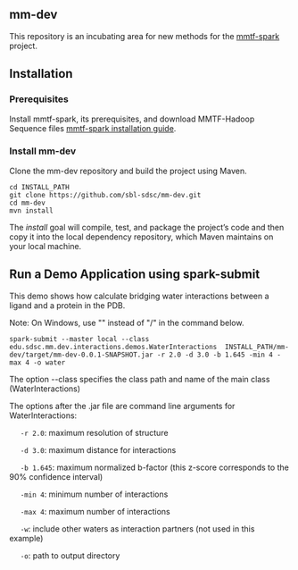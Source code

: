 ## mm-dev
This repository is an incubating area for new methods for the [mmtf-spark](https://github.com/sbl-sdsc/mmtf-spark) project.

## Installation
### Prerequisites
Install mmtf-spark, its prerequisites, and download MMTF-Hadoop Sequence files [mmtf-spark installation guide](https://github.com/sbl-sdsc/mmtf-spark#installation).

### Install mm-dev
Clone the mm-dev repository and build the project using Maven.

```
cd INSTALL_PATH
git clone https://github.com/sbl-sdsc/mm-dev.git
cd mm-dev
mvn install
```
The *install* goal will compile, test, and package the project’s code and then copy it into the local dependency repository, which Maven maintains on your local machine.


## Run a Demo Application using spark-submit
This demo shows how calculate bridging water interactions between a ligand and a protein in the PDB.

Note: On Windows, use "\" instead of "/" in the command below.

```
spark-submit --master local --class edu.sdsc.mm.dev.interactions.demos.WaterInteractions  INSTALL_PATH/mm-dev/target/mm-dev-0.0.1-SNAPSHOT.jar -r 2.0 -d 3.0 -b 1.645 -min 4 -max 4 -o water
```

The option --class specifies the class path and name of the main class (WaterInteractions)

The options after the .jar file are command line arguments for WaterInteractions:

&nbsp;&nbsp;&nbsp;&nbsp;&nbsp;`-r 2.0`: maximum resolution of structure

&nbsp;&nbsp;&nbsp;&nbsp;&nbsp;`-d 3.0`: maximum distance for interactions

&nbsp;&nbsp;&nbsp;&nbsp;&nbsp;`-b 1.645`: maximum normalized b-factor (this z-score corresponds to the 90% confidence interval)

&nbsp;&nbsp;&nbsp;&nbsp;&nbsp;`-min 4`: minimum number of interactions

&nbsp;&nbsp;&nbsp;&nbsp;&nbsp;`-max 4`: maximum number of interactions

&nbsp;&nbsp;&nbsp;&nbsp;&nbsp;`-w`: include other waters as interaction partners (not used in this example)

&nbsp;&nbsp;&nbsp;&nbsp;&nbsp;`-o`: path to output directory


